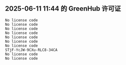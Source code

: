 ## 2025-06-11 11:44 的 GreenHub 许可证
```
No license code
No license code
No license code
No license code
No license code
No license code
No license code
STjF-YcJW-9CXu-RLC8-34CA
No license code
No license code
```
